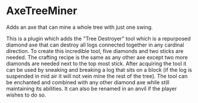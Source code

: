 # AxeTreeMiner
Adds an axe that can mine a whole tree with just one swing.


This is a plugin which adds the "Tree Destroyer" tool which is a repurposed diamond axe that can destroy all logs connected together in any cardinal direction. 
To create this incredible tool, five diamonds and two sticks are needed. 
The crafting recipe is the same as any other axe except two more diamonds are needed next to the top most stick.
After acquiring the tool it can be used by sneaking and breaking a log that sits on a block (if the log is suspended in mid air it will not vein mine the rest of the tree).
The tool can be enchanted and combined with any other diamond axe while still maintaining its abilities. It can also be renamed in an anvil if the player wishes to do so.
